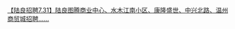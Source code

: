   
[【陆良招聘7.31】陆良图腾商业中心、水木江南小区、康隆盛世、中兴北路、温州商贸城招聘......](http://www.dianyue.me/archives/780/lth511k1uwzjrwox/)